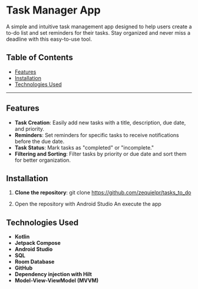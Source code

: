 # Task Manager App

A simple and intuitive task management app designed to help users create a to-do list and set reminders for their tasks. Stay organized and never miss a deadline with this easy-to-use tool.

## Table of Contents
- [Features](#features)
- [Installation](#installation)
- [Technologies Used](#technologies-used)

---

## Features
- **Task Creation**: Easily add new tasks with a title, description, due date, and priority.
- **Reminders**: Set reminders for specific tasks to receive notifications before the due date.
- **Task Status**: Mark tasks as "completed" or "incomplete."
- **Filtering and Sorting**: Filter tasks by priority or due date and sort them for better organization.

## Installation

1. **Clone the repository**:
   git clone https://github.com/zequielpr/tasks_to_do

2. Open the repository with Android Studio An execute the app



## Technologies Used

- **Kotlin**
- **Jetpack Compose**
- **Android Studio**
- **SQL**
- **Room Database**
- **GitHub**
- **Dependency injection with Hilt**
- **Model-View-ViewModel (MVVM)**
  
